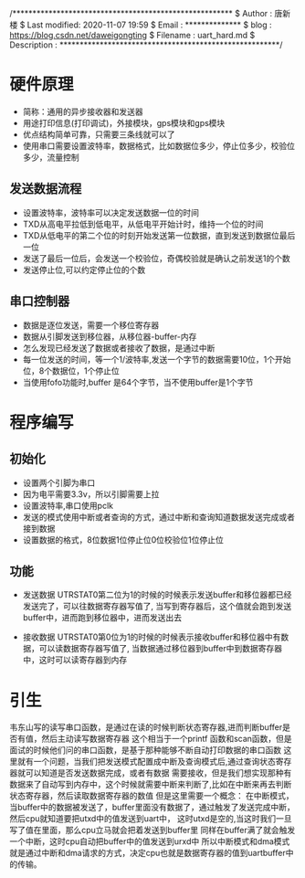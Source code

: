 /*******************************************************
$ Author       : 唐新楼 
$ Last modified: 2020-11-07 19:59
$ Email        : **************
$ blog         : https://blog.csdn.net/daweigongting
$ Filename     : uart_hard.md
$ Description  : 
*******************************************************/

# 硬件原理
- 简称：通用的异步接收器和发送器
- 用途打印信息(打印调试)，外接模块，gps模块和gps模块
- 优点结构简单可靠，只需要三条线就可以了
- 使用串口需要设置波特率，数据格式，比如数据位多少，停止位多少，校验位多少，流量控制

## 发送数据流程
- 设置波特率，波特率可以决定发送数据一位的时间
- TXD从高电平拉低到低电平，从低电平开始计时，维持一个位的时间
- TXD从低电平的第二个位的时刻开始发送第一位数据，直到发送到数据位最后一位
- 发送了最后一位后，会发送一个校验位，奇偶校验就是确认之前发送1的个数
- 发送停止位,可以约定停止位的个数

## 串口控制器
- 数据是逐位发送，需要一个移位寄存器
- 数据从引脚发送到移位器，从移位器-buffer-内存
- 怎么发现已经发送了数据或者接收了数据，是通过中断
- 每一位发送的时间，等一个1/波特率,发送一个字节的数据需要10位，1个开始位，8个数据位，1个停止位
- 当使用fofo功能时,buffer 是64个字节，当不使用buffer是1个字节

# 程序编写

## 初始化
- 设置两个引脚为串口
- 因为电平需要3.3v，所以引脚需要上拉
- 设置波特率,串口使用pclk
- 发送的模式使用中断或者查询的方式，通过中断和查询知道数据发送完成或者接到数据
- 设置数据的格式，8位数据1位停止位0位校验位1位停止位


## 功能
- 发送数据
UTRSTAT0第二位为1的时候的时候表示发送buffer和移位器都已经发送完了，可以往数据寄存器写值了,
当写到寄存器后，这个值就会跑到发送buffer中，进而跑到移位器中，进而发送出去

- 接收数据
UTRSTAT0第0位为1的时候的时候表示接收buffer和移位器中有数据，可以读数据寄存器写值了,
当数据通过移位器到buffer中到数据寄存器中，这时可以读寄存器到内存 


# 引生

韦东山写的读写串口函数，是通过在读的时候判断状态寄存器,进而判断buffer是否有值，然后主动读写数据寄存器
这个相当于一个printf 函数和scan函数，但是面试的时候他们问的串口函数，是基于那种能够不断自动打印数据的串口函数
这里就有一个问题，当我们把发送模式配置成中断及查询模式后,通过查询状态寄存器就可以知道是否发送数据完成，或者有数据
需要接收，但是我们想实现那种有数据来了自动写到内存中，这个时候就需要中断来判断了,比如在中断来再去判断状态寄存器，然后读取数据寄存器的数值
但是这里需要一个概念：
在中断模式，当buffer中的数据被发送了，buffer里面没有数据了，通过触发了发送完成中断，然后cpu就知道要把utxd中的值发送到uart中，
这时utxd是空的,当这时我们一旦写了值在里面，那么cpu立马就会把着发送到buffer里
同样在buffer满了就会触发一个中断，这时cpu自动把buffer中的值发送到urxd中
所以中断模式和dma模式就是通过中断和dma请求的方式，决定cpu也就是数据寄存器的值到uartbuffer中的传输。



















